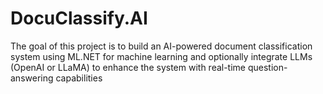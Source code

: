 # DocuClassify.AI
The goal of this project is to build an AI-powered document classification system using ML.NET for machine learning and optionally integrate LLMs (OpenAI or LLaMA) to enhance the system with real-time question-answering capabilities
